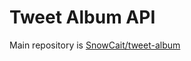 # Tweet Album API

Main repository is [SnowCait/tweet-album](https://github.com/SnowCait/tweet-album)

